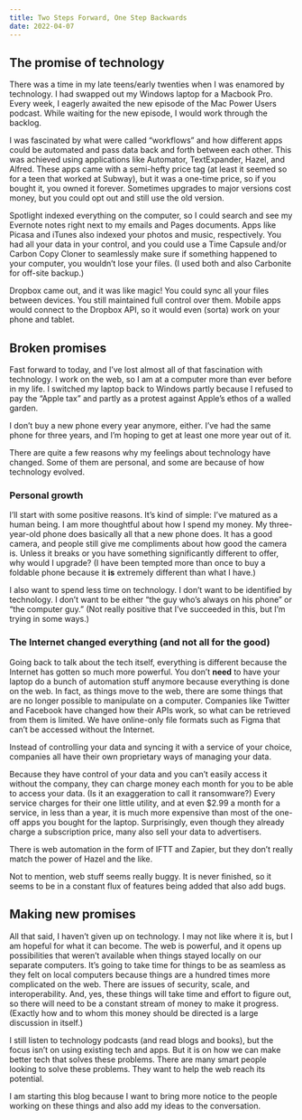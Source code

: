 ```yaml
---
title: Two Steps Forward, One Step Backwards
date: 2022-04-07
---
```


## The promise of technology

There was a time in my late teens/early twenties when I was enamored by technology. I had swapped out my Windows laptop for a Macbook Pro. Every week, I eagerly awaited the new episode of the Mac Power Users podcast. While waiting for the new episode, I would work through the backlog.

I was fascinated by what were called “workflows” and how different apps could be automated and pass data back and forth between each other. This was achieved using applications like Automator, TextExpander, Hazel, and Alfred. These apps came with a semi-hefty price tag (at least it seemed so for a teen that worked at Subway), but it was a one-time price, so if you bought it, you owned it forever. Sometimes upgrades to major versions cost money, but you could opt out and still use the old version.

Spotlight indexed everything on the computer, so I could search and see my Evernote notes right next to my emails and Pages documents. Apps like Picasa and iTunes also indexed your photos and music, respectively. You had all your data in your control, and you could use a Time Capsule and/or Carbon Copy Cloner to seamlessly make sure if something happened to your computer, you wouldn’t lose your files. (I used both and also Carbonite for off-site backup.)

Dropbox came out, and it was like magic! You could sync all your files between devices. You still maintained full control over them. Mobile apps would connect to the Dropbox API, so it would even (sorta) work on your phone and tablet.

## Broken promises

Fast forward to today, and I’ve lost almost all of that fascination with technology. I work on the web, so I am at a computer more than ever before in my life. I switched my laptop back to Windows partly because I refused to pay the “Apple tax” and partly as a protest against Apple’s ethos of a walled garden.

I don’t buy a new phone every year anymore, either. I’ve had the same phone for three years, and I’m hoping to get at least one more year out of it.

There are quite a few reasons why my feelings about technology have changed. Some of them are personal, and some are because of how technology evolved.

### Personal growth

I’ll start with some positive reasons. It’s kind of simple: I’ve matured as a human being. I am more thoughtful about how I spend my money. My three-year-old phone does basically all that a new phone does. It has a good camera, and people still give me compliments about how good the camera is. Unless it breaks or you have something significantly different to offer, why would I upgrade? (I have been tempted more than once to buy a foldable phone because it **is** extremely different than what I have.)

I also want to spend less time on technology. I don’t want to be identified by technology. I don’t want to be either “the guy who’s always on his phone” or “the computer guy.” (Not really positive that I’ve succeeded in this, but I’m trying in some ways.)

### The Internet changed everything (and not all for the good)

Going back to talk about the tech itself, everything is different because the Internet has gotten so much more powerful. You don’t **need** to have your laptop do a bunch of automation stuff anymore because everything is done on the web. In fact, as things move to the web, there are some things that are no longer possible to manipulate on a computer. Companies like Twitter and Facebook have changed how their APIs work, so what can be retrieved from them is limited. We have online-only file formats such as Figma that can’t be accessed without the Internet.

Instead of controlling your data and syncing it with a service of your choice, companies all have their own proprietary ways of managing your data.

Because they have control of your data and you can’t easily access it without the company, they can charge money each month for you to be able to access your data. (Is it an exaggeration to call it ransomware?) Every service charges for their one little utility, and at even $2.99 a month for a service, in less than a year, it is much more expensive than most of the one-off apps you bought for the laptop. Surprisingly, even though they already charge a subscription price, many also sell your data to advertisers.

There is web automation in the form of IFTT and Zapier, but they don’t really match the power of Hazel and the like.

Not to mention, web stuff seems really buggy. It is never finished, so it seems to be in a constant flux of features being added that also add bugs.

## Making new promises

All that said, I haven’t given up on technology. I may not like where it is, but I am hopeful for what it can become. The web is powerful, and it opens up possibilities that weren’t available when things stayed locally on our separate computers. It’s going to take time for things to be as seamless as they felt on local computers because things are a hundred times more complicated on the web. There are issues of security, scale, and interoperability. And, yes, these things will take time and effort to figure out, so there will need to be a constant stream of money to make it progress. (Exactly how and to whom this money should be directed is a large discussion in itself.)

I still listen to technology podcasts (and read blogs and books), but the focus isn’t on using existing tech and apps. But it is on how we can make better tech that solves these problems. There are many smart people looking to solve these problems. They want to help the web reach its potential.

I am starting this blog because I want to bring more notice to the people working on these things and also add my ideas to the conversation.
